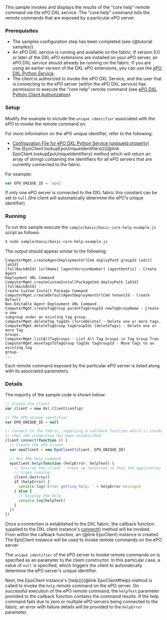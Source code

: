 This sample invokes and displays the results of the "core help" remote command
via the ePO DXL service. The "core help" command lists the remote commands that
are exposed by a particular ePO server.

### Prerequisites

* The samples configuration step has been completed (see {@tutorial samples}).
* An ePO DXL service is running and available on the fabric. If version 5.0
  or later of the DXL ePO extensions are installed on your ePO server, an
  ePO DXL service should already be running on the fabric. If you are using an
  earlier version of the DXL ePO extensions, you can use the
  [ePO DXL Python Service](https://github.com/opendxl/opendxl-epo-service-python).
* The client is authorized to invoke the ePO DXL Service, and the user that is
  connecting to the ePO server (within the ePO DXL service) has permission to
  execute the "core help" remote command (see
  [ePO DXL Python Client Authorization](https://opendxl.github.io/opendxl-epo-client-python/pydoc/authorization.html)).

### Setup

Modify the example to include the `unique identifier` associated with the ePO
to invoke the remote command on.

For more information on the ePO unique identifier, refer to the following:

* [Configuration File for ePO DXL Python Service (uniqueId property)](https://opendxl.github.io/opendxl-epo-service-python/pydoc/configuration.html#dxl-service-configuration-file-dxleposervice-config>)
* The [EpoClient.lookupEpoUniqueIdentifiers()]{@link EpoClient.lookupEpoUniqueIdentifiers}
  method which will return an array of strings containing the identifiers for
  all ePO servers that are currently connected to the fabric.

For example:

```js
var EPO_UNIQUE_ID = 'epo1'
```

If only one ePO server is connected to the DXL fabric this constant can be
set to `null` (the client will automatically determine the ePO's unique
identifier).

### Running

To run this sample execute the ``sample/basic/basic-core-help-example.js``
script as follows:

```sh
$ node sample/basic/basic-core-help-example.js
```

The output should appear similar to the following:

```
ComputerMgmt.createAgentDeploymentUrlCmd deployPath groupId [edit] [ahId]
[fallBackAhId] [urlName] [agentVersionNumber] [agentHotFix] - Create Agent
Deployment URL Command
ComputerMgmt.createCustomInstallPackageCmd deployPath [ahId] [fallBackAhId] -
Create Custom Install Package Command
ComputerMgmt.createDefaultAgentDeploymentUrlCmd tenantId - Create Default
Non-Editable Agent Deployment URL Command
ComputerMgmt.createTagGroup parentTagGroupId newTagGroupName - Create a new
subgroup under an existing tag group.
ComputerMgmt.deleteTag tagIds [forceDelete] - Delete one or more tags.
ComputerMgmt.deleteTagGroup tagGroupIds [deleteTags] - Delete one or more Tag
Groups.
ComputerMgmt.listAllTagGroups - List All Tag Groups in Tag Group Tree
ComputerMgmt.moveTagsToTagGroup tagIds tagGroupId - Move tags to an existing tag
group.
...
```

Each remote command exposed by the particular ePO server is listed along with
its associated parameters.

### Details

The majority of the sample code is shown below:

```js
// Create the client
var client = new dxl.Client(config)

// The ePO unique identifier
var EPO_UNIQUE_ID = null

// Connect to the fabric, supplying a callback function which is invoked
// when the connection has been established
client.connect(function () {
  // Create the ePO client
  var epoClient = new EpoClient(client, EPO_UNIQUE_ID)

  // Run the help command
  epoClient.help(function (helpError, helpText) {
    // Destroy the client - frees up resources so that the application
    // stops running
    client.destroy()
    if (helpError) {
      console.log('Error getting help: ' + helpError.message)
    } else {
      // Display the help
      console.log(helpText)
    }
  })
})
```

Once a connection is established to the DXL fabric, the callback function
supplied to the DXL client instance's
[connect()](https://opendxl.github.io/opendxl-client-javascript/jsdoc/Client.html#connect)
method will be invoked. From within the callback function, an {@link EpoClient}
instance is created. The EpoClient instance will be used to invoke remote
commands on the ePO server.

The `unique identifier` of the ePO server to invoke remote commands on is
specified as an parameter to the client constructor. In this particular case, a
value of `null` is specified, which triggers the client to automatically
determine the ePO server's unique identifier.

Next, the EpoClient instance's [help()]{@link EpoClient#help} method is called
to invoke the `help` remote command on the ePO server. On successful execution
of the ePO remote command, the `helpText` parameter provided to the callback
function contains the command results. If the help command fails due to zero or
multiple ePO servers being connected to the fabric, an error with failure
details will be provided to the `helpError` parameter.
